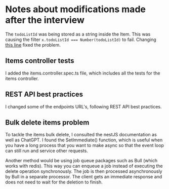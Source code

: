 # Notes about modifications made after the interview

The ```todoListId``` was being stored as a string inside the Item. This was causing the filter ```x.todoListId === Number(todoListId)``` to fail.
Changing [this line](https://github.com/pato15533/nestjs-interview/blob/36ef067310e406e201cd38346f185a637b5ee100/src/items/items.service.ts#L28) fixed the problem.

## Items controller tests

I added the items.controller.spec.ts file, which includes all the tests for the items controller.

## REST API best practices

I changed some of the endpoints URL's, following REST API best practices.

## Bulk delete items problem

To tackle the items bulk delete, I consulted the nestJS documentation as well as ChatGPT. I found the SetImmediate() function, which is useful when you have a long process that you want to make async so that the event loop can still run and service other requests.  

Another method would be using job queue packages such as Bull (which works with redis). This way you can enqueue a job instead of executing the delete operation synchronously. The job is then processed asynchronously by Bull in a separate processor.
The client gets an immediate response and does not need to wait for the deletion to finish.
